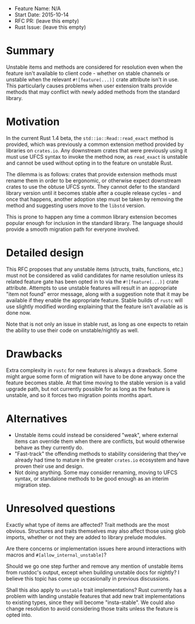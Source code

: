 - Feature Name: N/A
- Start Date: 2015-10-14
- RFC PR: (leave this empty)
- Rust Issue: (leave this empty)


# Summary

Unstable items and methods are considered for resolution even when the
feature isn't available to client code - whether on stable channels or
unstable when the relevant `#![feature(...)]` crate attribute isn't in use.
This particularly causes problems when user extension traits provide methods
that may conflict with newly added methods from the standard library.


# Motivation

In the current Rust 1.4 beta, the `std::io::Read::read_exact` method is provided,
which was previously a common extension method provided by libraries on `crates.io`.
Any downstream crates that were previously using it must use UFCS syntax to invoke
the method now, as `read_exact` is unstable and cannot be used without opting in to
the feature on unstable Rust.

The dilemma is as follows: crates that provide extension methods must rename them
in order to be ergonomic, or otherwise expect downstream crates to use the obtuse
UFCS syntx. They cannot defer to the standard library version until it becomes
stable after a couple release cycles - and once that happens, another adoption
step must be taken by removing the method and suggesting users move to the
`libstd` version.

This is prone to happen any time a common library extension becomes popular
enough for inclusion in the standard library. The language should provide a
smooth migration path for everyone involved.


# Detailed design

This RFC proposes that any unstable items (structs, traits, functions, etc.)
must not be considered as valid candidates for name resolution unless its
related feature gate has been opted in to via the `#![feature(...)]` crate
attribute. Attempts to use unstable features will result in an appropriate
"item not found" error message, along with a suggestion note that it may be
available if they enable the appropriate feature. Stable builds of `rustc`
will use slightly modified wording explaining that the feature isn't available
as is done now.

Note that is not only an issue in stable rust, as long as one expects to retain
the ability to use their code on unstable/nightly as well.


# Drawbacks

Extra complexity in `rustc` for new features is always a drawback. Some might
argue some form of migration will have to be done anyway once the feature
becomes stable. At that time moving to the stable version is a valid upgrade
path, but not currently possible for as long as the feature is unstable, and
so it forces two migration points months apart.


# Alternatives

- Unstable items could instead be considered "weak", where external items
  can override them when there are conflicts, but would otherwise behave as
  they currently do.
- "Fast-track" the offending methods to stability considering that they've
  already had time to mature in the greater `crates.io` ecosystem and have
  proven their use and design.
- Not doing anything. Some may consider renaming, moving to UFCS syntax, or
  standalone methods to be good enough as an interim migration step.


# Unresolved questions

Exactly what type of items are affected? Trait methods are the most obvious.
Structures and traits themselves may also affect those using glob imports,
whether or not they are added to library prelude modules.

Are there concerns or implementation issues here around interactions with
macros and `#[allow_internal_unstable]`?

Should we go one step further and remove any mention of unstable items from
rustdoc's output, except when building unstable docs for nightly? I believe
this topic has come up occasionally in previous discussions.

Shall this also apply to `unstable` trait implementations? Rust currently
has a problem with landing unstable features that add new trait implementations
to existing types, since they will become "insta-stable". We could also change
resolution to avoid considering those traits unless the feature is opted into.
